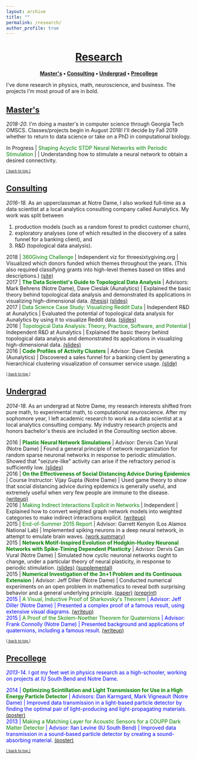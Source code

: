 ```yaml
---
layout: archive
title: ""
permalink: /research/
author_profile: true
--- 
```


# [<center>Research</center>](#top)

<center><b><font color="blue"><a href="http://www.jpskycak.com/research/#masters">Master's</a></font> • <font color="blue"><a href="http://www.jpskycak.com/research/#consulting">Consulting</a></font> • <font color="blue"><a href="http://www.jpskycak.com/research/#undergrad">Undergrad</a></font> • <font color="blue"><a href="http://www.jpskycak.com/research/#precollege">Precollege</a></font></b></center>

I've done research in physics, math, neuroscience, and business. The projects I’m most proud of are in bold.

## [Master's](#masters)

<i>2018-20.</i> I'm doing a master's in computer science through Georgia Tech OMSCS. Classes/projects begin in August 2018! I'll decide by Fall 2019 whether to return to data science or take on a PhD in computational biology.  

In Progress | <font color="green">Shaping Acyclic STDP Neural Networks with Periodic Stimulation</font> | | Understanding how to stimulate a neural network to obtain a desired connectivity.  <!--<font color="blue"><a href="https://docs.google.com/document/d/1H_GI8O5sQ9xzJ0jHwKPl3yHl12YAmKaLdUk57QjJl7o/edit?usp=sharing">(draft)</a></font>-->  

<font size="1" color="blue"><a href="http://www.jpskycak.com/research/#top">[ back to top ]</a></font>

## [Consulting](#consulting)

<i>2016-18.</i> As an upperclassman at Notre Dame, I also worked full-time as a data scientist at a local analytics consulting company called Aunalytics. My work was split between
1. production models (such as a random forest to predict customer churn),
2. exploratory analyses (one of which resulted in the discovery of a sales funnel for a banking client), and
3. R&D (topological data analysis).  

2018 | <font color="green">360Giving Challenge</font> | Independent viz for threesixtygiving.org | Visualized which donors funded which themes throughout the years. (This also required classifying grants into high-level themes based on titles and descriptions.) <font color="blue"><a href="https://jpskycak.github.io/360Giving-Challenge">(site)</a></font>  
2017 | <b><font color="green">The Data Scientist's Guide to Topological Data Analysis</font></b> | Advisors: Mark Behrens (Notre Dame), Dave Cieslak (Aunalytics) | Explained the basic theory behind topological data analysis and demonstrated its applications in visualizing high-dimensional data. <font color="blue"><a href="https://jpskycak.github.io/files/skycak-nd-tdathesis.pdf">(thesis)</a></font> <font color="blue"><a href="https://jpskycak.github.io/files/skycak-nd-tdathesis_talk.pdf">(slides)</a></font>  
2017 | <font color="green">Data Science Case Study: Visualizing Reddit Data</font> | Independent R&D at Aunalytics | Evaluated the potential of topological data analysis for Aunalytics by using it to visualize Reddit data. <font color="blue"><a href="https://jpskycak.github.io/files/skycak-aunalytics-reddit.pdf">(slides)</a></font>  
2016 | <font color="green">Topological Data Analysis: Theory, Practice, Software, and Potential</font> | Independent R&D at Aunalytics | Explained the basic theory behind topological data analysis and demonstrated its applications in visualizing high-dimensional data. <font color="blue"><a href="https://jpskycak.github.io/files/skycak-aunalytics-tda.pdf">(slides)</a></font>  
2016 | <b><font color="green">Code Profiles of Activity Clusters</font></b> | Advisor: Dave Cieslak (Aunalytics) | Discovered a sales funnel for a banking client by generating a hierarchical clustering visualization of consumer service usage. <font color="blue"><a href="https://jpskycak.github.io/files/skycak-aunalytics-salesfunnel.pdf">(slide)</a></font>  

<font size="1" color="blue"><a href="http://www.jpskycak.com/research/#top">[ back to top ]</a></font>

## [Undergrad](#undergrad)

<i>2014-18.</i> As an undergrad at Notre Dame, my research interests shifted from pure math, to experimental math, to computational neuroscience. After my sophomore year, I left academic research to work as a data scientist at a local analytics consulting company. My industry research projects and honors bachelor's thesis are included in the <i>Consulting</i> section above.  

2016 | <b><font color="green">Plastic Neural Network Simulations</font></b> | Advisor: Dervis Can Vural (Notre Dame) | Found a general principle of network reorganization for random sparse neuronal networks in response to periodic stimulation. Showed that "seizure-like" activity can arise if the refractory period is sufficiently low. <font color="blue"><a href="https://jpskycak.github.io/files/skycak-nd-stdp_simulations.pdf">(slides)</a></font>  
2016 | <b><font color="green">On the Effectiveness of Social Distancing Advice During Epidemics</font></b> | Course Instructor: Vijay Gupta (Notre Dame) | Used game theory to show that social distancing advice during epidemics is generally useful, and extremely useful when very few people are immune to the disease. <font color="blue"><a href="https://jpskycak.github.io/files/skycak-nd-gametheory.pdf">(writeup)</a></font>  
2016 | <font color="green">Making Indirect Interactions Explicit in Networks</font> | Independent | Explained how to convert weighted graph network models into weighted categories to make indirect interactions explicit. <font color="blue"><a href="https://jpskycak.github.io/files/jpskycak-graphs_categories.pdf">(writeup)</a></font>  
2015 | <font color="green">End-of-Summer 2015 Report</font> | Advisor: Garrett Kenyon (Los Alamos National Lab) | Implemented spiking neurons in a deep neural network, in attempt to emulate brain waves. <font color="blue"><a href="https://jpskycak.github.io/files/skycak-lanl.pdf">(work summary)</a></font>  
2015 | <b><font color="green">Network Motif-Inspired Evolution of Hodgkin-Huxley Neuronal Networks with Spike-Timing Dependent Plasticity</font></b> | Advisor: Dervis Can Vural (Notre Dame) | Simulated how cyclic neuronal networks ought to change, under a particular theory of neural plasticity, in response to periodic stimulation. <font color="blue"><a href="https://jpskycak.github.io/files/skycak-nd-stdp_cosjam.pdf">(slides)</a> <a href="https://jpskycak.github.io/files/skycak-nd-stdp_cosjam_supplemental.pdf">(supplemental)</a></font>  
2015 | <b><font color="green">Numerical Investigation of the 3n+1 Problem and its Continuous Extension</font></b> | Advisor: Jeff Diller (Notre Dame) | Conducted numerical experiments on an open problem in mathematics to reveal both surprising behavior and a general underlying principle. <font color="blue"><a href="https://jpskycak.github.io/files/skycak-nd-scientia.pdf">(paper)</a> <font color="blue"><a href="https://jpskycak.github.io/files/skycak-nd-scientia_preprint.pdf">(preprint)</a></font>  
2015 | <font color="green">A Visual, Inductive Proof of Sharkovsky's Theorem</font> | Advisor: Jeff Diller (Notre Dame) | Presented a complex proof of a famous result, using extensive visual diagrams. <font color="blue"><a href="https://jpskycak.github.io/files/skycak-nd-sharkovsky.pdf">(writeup)</a></font>  
2015 | <font color="green">A Proof of the Skolem-Noether Theorem for Quaternions</font> | Advisor: Frank Connolly (Notre Dame) | Presented background and applications of quaternions, including a famous result. <font color="blue"><a href="https://jpskycak.github.io/files/skycak-nd-scientia.pdf">(writeup)</a></font>  

<font size="1" color="blue"><a href="http://www.jpskycak.com/research/#top">[ back to top ]</a></font>

## [Precollege](#precollege)

<i>2013-14.</i> I got my feet wet in physics research as a high-schooler, working on projects at IU South Bend and Notre Dame.  

2014 | <b><font color="green">Optimizing Scintillation and Light Transmission for Use in a High Energy Particle Detector</font></b> | Advisors: Dan Karmgard, Mark Vigneault (Notre Dame) | Improved data transmission in a light-based particle detector by finding the optimal pair of light-producing and light-propagating materials. <font color="blue"><a href="https://jpskycak.github.io/files/skycak-nd-particledetector.pdf">(poster)</a></font>  
2013 | <font color="green">Making a Matching Layer for Acoustic Sensors for a COUPP Dark Matter Detector</font> | Advisor: Ilan Levine (IU South Bend) | Improved data transmission in a sound-based particle detector by creating a sound-absorbing material. <font color="blue"><a href="https://jpskycak.github.io/files/skycak-iusb-particledetector.pdf">(poster)</a></font>  

<font size="1" color="blue"><a href="http://www.jpskycak.com/research/#top">[ back to top ]</a></font>
